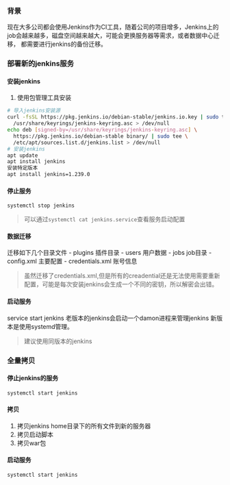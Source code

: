 
### 背景
现在大多公司都会使用Jenkins作为CI工具，随着公司的项目增多，Jenkins上的job会越来越多，磁盘空间越来越大，可能会更换服务器等需求，或者数据中心迁移， 都需要进行jenkins的备份迁移。


### 部署新的jenkins服务
#### 安装jenkins
1. 使用包管理工具安装
```bash
# 导入jenkins安装源
curl -fsSL https://pkg.jenkins.io/debian-stable/jenkins.io.key | sudo tee \
  /usr/share/keyrings/jenkins-keyring.asc > /dev/null
echo deb [signed-by=/usr/share/keyrings/jenkins-keyring.asc] \
  https://pkg.jenkins.io/debian-stable binary/ | sudo tee \
  /etc/apt/sources.list.d/jenkins.list > /dev/null
# 安装jenkins
apt update
apt install jenkins
安装特定版本
apt install jenkins=1.239.0
```

#### 停止服务
```
systemctl stop jenkins
```
> 可以通过`systemctl cat jenkins.service`查看服务启动配置
#### 数据迁移
 迁移如下几个目录文件
    - plugins  插件目录
    - users    用户数据
    - jobs     job目录
    - config.xml  主要配置
    - credentials.xml  账号信息
> 虽然迁移了credentials.xml,但是所有的creadential还是无法使用需要重新配置，可能是每次安装jenkins会生成一个不同的密钥，所以解密会出错。
  
#### 启动服务
service start jenkins
老版本的jenkins会启动一个damon进程来管理jenkins
新版本是使用systemd管理。
> 建议使用同版本的jenkins

### 全量拷贝
#### 停止jenkins的服务
```bash
systemctl start jenkins
```
#### 拷贝
1. 拷贝jenkins home目录下的所有文件到新的服务器
2. 拷贝启动脚本
3. 拷贝war包
#### 启动服务
```bash
systemctl start jenkins
```

